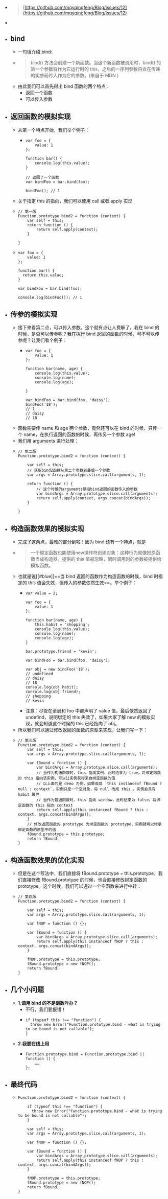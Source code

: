 - > [https://github.com/mqyqingfeng/Blog/issues/12](https://github.com/mqyqingfeng/Blog/issues/12)
-
- ## bind
	- 一句话介绍 bind:
	- > bind() 方法会创建一个新函数。当这个新函数被调用时，bind() 的第一个参数将作为它运行时的 this，之后的一序列参数将会在传递的实参前传入作为它的参数。(来自于 MDN )
	- 由此我们可以首先得出 bind 函数的两个特点：
		- 返回一个函数
		- 可以传入参数
- ## 返回函数的模拟实现
	- 从第一个特点开始，我们举个例子：
		- ```
		  var foo = {
		      value: 1
		  };
		  
		  function bar() {
		      console.log(this.value);
		  }
		  
		  // 返回了一个函数
		  var bindFoo = bar.bind(foo); 
		  
		  bindFoo(); // 1
		  ```
	- 关于指定 this 的指向，我们可以使用 call 或者 apply 实现
	- ```
	  // 第一版
	  Function.prototype.bind2 = function (context) {
	      var self = this;
	      return function () {
	          return self.apply(context);
	      }
	  
	  }
	  ```
	- ```
	  var foo = {
	      value: 1
	  };
	  
	  function bar() {
	  	return this.value;
	  }
	  
	  var bindFoo = bar.bind(foo);
	  
	  console.log(bindFoo()); // 1
	  ```
- ## 传参的模拟实现
	- 接下来看第二点，可以传入参数。这个就有点让人费解了，我在 bind 的时候，是否可以传参呢？我在执行 bind 返回的函数的时候，可不可以传参呢？让我们看个例子：
		- ```
		  var foo = {
		      value: 1
		  };
		  
		  function bar(name, age) {
		      console.log(this.value);
		      console.log(name);
		      console.log(age);
		  
		  }
		  
		  var bindFoo = bar.bind(foo, 'daisy');
		  bindFoo('18');
		  // 1
		  // daisy
		  // 18
		  ```
	- 函数需要传 name 和 age 两个参数，竟然还可以在 bind 的时候，只传一个 name，在执行返回的函数的时候，再传另一个参数 age!
	- 我们用 arguments 进行处理：
	- ```
	  // 第二版
	  Function.prototype.bind2 = function (context) {
	  
	      var self = this;
	      // 获取bind2函数从第二个参数到最后一个参数
	      var args = Array.prototype.slice.call(arguments, 1);
	  
	      return function () {
	          // 这个时候的arguments是指bind返回的函数传入的参数
	          var bindArgs = Array.prototype.slice.call(arguments);
	          return self.apply(context, args.concat(bindArgs));
	      }
	  
	  }
	  ```
- ## 构造函数效果的模拟实现
	- 完成了这两点，最难的部分到啦！因为 bind 还有一个特点，就是
	- > 一个绑定函数也能使用new操作符创建对象：这种行为就像把原函数当成构造器。提供的 this 值被忽略，同时调用时的参数被提供给模拟函数。
	- 也就是说[[#blue]]==当 bind 返回的函数作为构造函数的时候，bind 时指定的 this 值会失效，但传入的参数依然生效==。举个例子：
		- ```
		  var value = 2;
		  
		  var foo = {
		      value: 1
		  };
		  
		  function bar(name, age) {
		      this.habit = 'shopping';
		      console.log(this.value);
		      console.log(name);
		      console.log(age);
		  }
		  
		  bar.prototype.friend = 'kevin';
		  
		  var bindFoo = bar.bind(foo, 'daisy');
		  
		  var obj = new bindFoo('18');
		  // undefined
		  // daisy
		  // 18
		  console.log(obj.habit);
		  console.log(obj.friend);
		  // shopping
		  // kevin
		  ```
		- 注意：尽管在全局和 foo 中都声明了 value 值，最后依然返回了 undefind，说明绑定的 this 失效了，如果大家了解 new 的模拟实现，就会知道这个时候的 this 已经指向了 obj。
	- 所以我们可以通过修改返回的函数的原型来实现，让我们写一下：
	- ```
	  // 第三版
	  Function.prototype.bind2 = function (context) {
	      var self = this;
	      var args = Array.prototype.slice.call(arguments, 1);
	  
	      var fBound = function () {
	          var bindArgs = Array.prototype.slice.call(arguments);
	          // 当作为构造函数时，this 指向实例，此时结果为 true，将绑定函数的 this 指向该实例，可以让实例获得来自绑定函数的值
	          // 以上面的是 demo 为例，如果改成 `this instanceof fBound ? null : context`，实例只是一个空对象，将 null 改成 this ，实例会具有 habit 属性
	          // 当作为普通函数时，this 指向 window，此时结果为 false，将绑定函数的 this 指向 context
	          return self.apply(this instanceof fBound ? this : context, args.concat(bindArgs));
	      }
	      // 修改返回函数的 prototype 为绑定函数的 prototype，实例就可以继承绑定函数的原型中的值
	      fBound.prototype = this.prototype;
	      return fBound;
	  }
	  ```
- ## 构造函数效果的优化实现
	- 但是在这个写法中，我们直接将 fBound.prototype = this.prototype，我们直接修改 fBound.prototype 的时候，也会直接修改绑定函数的 prototype。这个时候，我们可以通过一个空函数来进行中转：
	- ```
	  // 第四版
	  Function.prototype.bind2 = function (context) {
	  
	      var self = this;
	      var args = Array.prototype.slice.call(arguments, 1);
	  
	      var fNOP = function () {};
	  
	      var fBound = function () {
	          var bindArgs = Array.prototype.slice.call(arguments);
	          return self.apply(this instanceof fNOP ? this : context, args.concat(bindArgs));
	      }
	  
	      fNOP.prototype = this.prototype;
	      fBound.prototype = new fNOP();
	      return fBound;
	  }
	  ```
- ## 几个小问题
	- **1.调用 bind 的不是函数咋办？**
		- 不行，我们要报错！
		- ```
		  if (typeof this !== "function") {
		    throw new Error("Function.prototype.bind - what is trying to be bound is not callable");
		  }
		  ```
	- **2.我要在线上用**
		- ```
		  Function.prototype.bind = Function.prototype.bind || function () {
		      ……
		  };
		  ```
- ## 最终代码
	- ```
	  Function.prototype.bind2 = function (context) {
	  
	      if (typeof this !== "function") {
	        throw new Error("Function.prototype.bind - what is trying to be bound is not callable");
	      }
	  
	      var self = this;
	      var args = Array.prototype.slice.call(arguments, 1);
	  
	      var fNOP = function () {};
	  
	      var fBound = function () {
	          var bindArgs = Array.prototype.slice.call(arguments);
	          return self.apply(this instanceof fNOP ? this : context, args.concat(bindArgs));
	      }
	  
	      fNOP.prototype = this.prototype;
	      fBound.prototype = new fNOP();
	      return fBound;
	  }
	  ```